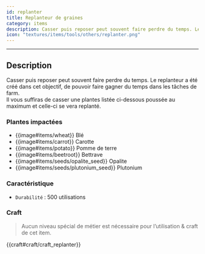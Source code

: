```yaml
---
id: replanter
title: Replanteur de graines
category: items
description: Casser puis reposer peut souvent faire perdre du temps. Le replanteur a été créé dans cet objectif, de pouvoir faire gagner du temps dans les tâches de farm.  
icon: "textures/items/tools/others/replanter.png"
---
```

___
## Description

Casser puis reposer peut souvent faire perdre du temps. Le replanteur a été créé dans cet objectif, de pouvoir faire gagner du temps dans les tâches de farm.  
Il vous suffiras de casser une plantes listée ci-dessous poussée au maximum et celle-ci se vera replanté.

### Plantes impactées

- {{image#items/wheat}} Blé
- {{image#items/carrot}} Carotte 
- {{image#items/potato}} Pomme de terre
- {{image#items/beetroot}} Bettrave
- {{image#items/seeds/opalite_seed}} Opalite
- {{image#items/seeds/plutonium_seed}} Plutonium

### Caractéristique

* ``Durabilité`` : 500 utilisations

### Craft 

> Aucun niveau spécial de métier est nécessaire pour l’utilisation & craft de cet item.  

{{craft#craft/craft_replanter}}
